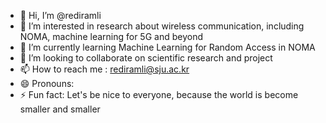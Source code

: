 - 👋 Hi, I’m @rediramli
- 👀 I’m interested in research about wireless communication, including NOMA, machine learning for 5G and beyond
- 🌱 I’m currently learning Machine Learning for Random Access in NOMA
- 💞️ I’m looking to collaborate on scientific research and project
- 📫 How to reach me : rediramli@sju.ac.kr
- 😄 Pronouns: 
- ⚡ Fun fact: Let's be nice to everyone, because the world is become smaller and smaller

<!---
rediramli/rediramli is a ✨ special ✨ repository because its `README.md` (this file) appears on your GitHub profile.
You can click the Preview link to take a look at your changes.
--->
